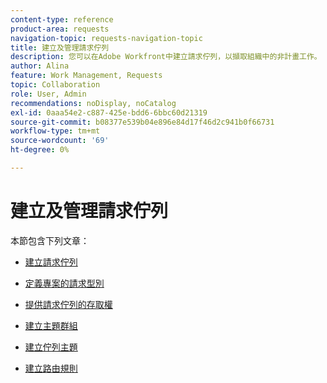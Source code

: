 ```yaml
---
content-type: reference
product-area: requests
navigation-topic: requests-navigation-topic
title: 建立及管理請求佇列
description: 您可以在Adobe Workfront中建立請求佇列，以擷取組織中的非計畫工作。 以下文章說明如何設定專案以作為請求佇列。
author: Alina
feature: Work Management, Requests
topic: Collaboration
role: User, Admin
recommendations: noDisplay, noCatalog
exl-id: 0aaa54e2-c887-425e-bdd6-6bbc60d21319
source-git-commit: b08377e539b04e896e84d17f46d2c941b0f66731
workflow-type: tm+mt
source-wordcount: '69'
ht-degree: 0%

---
```


# 建立及管理請求佇列

本節包含下列文章：

* [建立請求佇列](../../../manage-work/requests/create-and-manage-request-queues/create-request-queue.md)
* [定義專案的請求型別](../../../manage-work/requests/create-and-manage-request-queues/define-request-types-for-project.md)
* [提供請求佇列的存取權](../../../manage-work/requests/create-and-manage-request-queues/provide-access-to-request-queues.md)
* [建立主題群組](../../../manage-work/requests/create-and-manage-request-queues/create-topic-groups.md)
* [建立佇列主題](../../../manage-work/requests/create-and-manage-request-queues/create-queue-topics.md)
* [建立路由規則](../../../manage-work/requests/create-and-manage-request-queues/create-routing-rules.md)

  <!--
  <li><a href="../../../manage-work/requests/create-and-manage-request-queues/queue-details-tab-overview.md" class="MCXref xref" xrefformat="{para}">Overview of the Queue Details tab in a project</a> </li>
  -->
